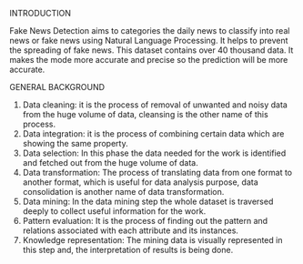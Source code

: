 INTRODUCTION

Fake News Detection aims to categories the daily news to classify into real news or fake news using Natural Language Processing. It helps to prevent the spreading of fake news. This dataset contains over 40 thousand data. It makes the mode more accurate and precise so the prediction will be more accurate. 

GENERAL BACKGROUND
1. Data cleaning: it is the process of removal of unwanted and noisy data from
the huge volume of data, cleansing is the other name of this process.
2. Data integration: it is the process of combining certain data which are
showing the same property.
3. Data selection: In this phase the data needed for the work is identified and
fetched out from the huge volume of data.
4. Data transformation: The process of translating data from one format to
another format, which is useful for data analysis purpose, data consolidation is
another name of data transformation.
5. Data mining: In the data mining step the whole dataset is traversed deeply to
collect useful information for the work.
6. Pattern evaluation: It is the process of finding out the pattern and relations
associated with each attribute and its instances.
7. Knowledge representation: The mining data is visually represented in this
step and, the interpretation of results is being done. 

